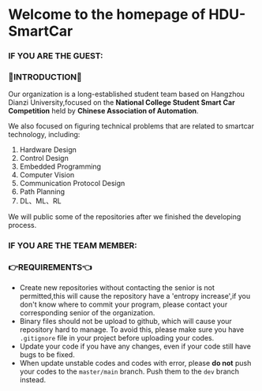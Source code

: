 # Welcome to the homepage of HDU-SmartCar

### **IF YOU ARE THE GUEST:**

### :robot:INTRODUCTION:robot:

Our organization is a long-established student team based on Hangzhou Dianzi University,focused on the **National College Student Smart Car Competition** held by **Chinese Association of Automation**.

We also focused on figuring technical problems that are related to smartcar technology, including:

1. Hardware Design
2. Control Design
3. Embedded Programming
4. Computer Vision
5. Communication Protocol Design
6. Path Planning
7. DL、ML、RL

We will public some of the repositories after we finished the developing process.

### **IF YOU ARE THE TEAM MEMBER:**

### :point_right:REQUIREMENTS:point_left:

- Create new repositories without contacting the senior is not permitted,this will cause the repository have a 'entropy increase',if you don't know where to commit your program, please contact your corresponding senior of the organization.
- Binary files should not be upload to github, which will cause your repository hard to manage. To avoid this, please make sure you have `.gitignore` file in your project before uploading your codes. 
- Update your code if you have any changes, even if your code still have bugs to be fixed.
- When update unstable codes and codes with error, please **do not** push your codes to the `master/main` branch. Push them to the `dev` branch instead.
